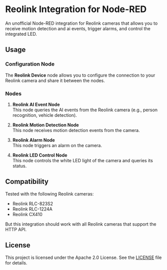 # Reolink Integration for Node-RED

An unofficial Node-RED integration for Reolink cameras that allows you to receive motion detection and ai events, trigger alarms, and control the integrated LED.

## Usage

### Configuration Node

The **Reolink Device** node allows you to configure the connection to your Reolink camera and share it between the nodes. 


### Nodes

1. **Reolink AI Event Node**  
   This node queries the AI events from the Reolink camera (e.g., person recognition, vehicle detection).

2. **Reolink Motion Detection Node**  
   This node receives motion detection events from the camera.
   
3. **Reolink Alarm Node**  
   This node triggers an alarm on the camera.
   
4. **Reolink LED Control Node**  
   This node controls the white LED light of the camera and queries its status.

## Compatibility

Tested with the following Reolink cameras:
- Reolink RLC-823S2
- Reolink RLC-1224A
- Reolink CX410

But this integration should work with all Reolink cameras that support the HTTP API.

## License

This project is licensed under the Apache 2.0 License. See the [LICENSE](LICENSE) file for details.

